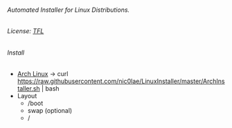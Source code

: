 ###### Automated Installer for Linux Distributions.
###### License: [TFL](https://github.com/nic0lae/TrueFreeLicense)
###### Install 
 * [Arch Linux](https://www.archlinux.org) -> curl https://raw.githubusercontent.com/nic0lae/LinuxInstaller/master/ArchInstaller.sh | bash 
 * Layout
    - /boot
    - swap (optional)
    - /

